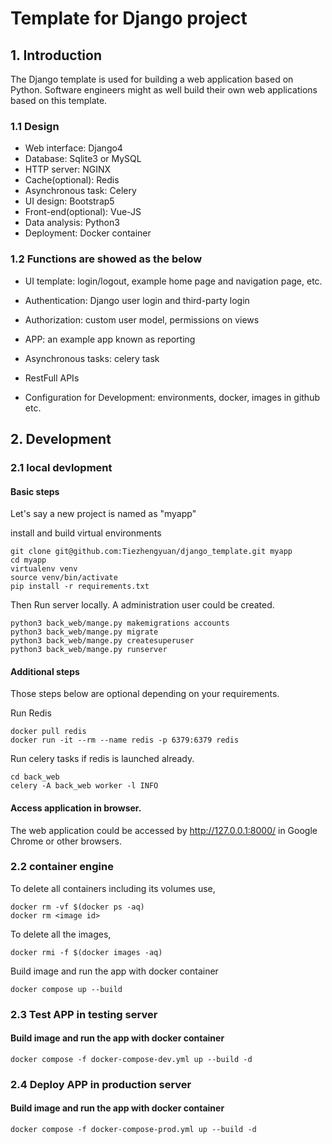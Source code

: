 # Template for Django project



## 1. Introduction
The Django template is used for building a web application based on Python.
Software engineers might as well build their own web applications based on this template.

### 1.1 Design

- Web interface: Django4 
- Database: Sqlite3 or MySQL
- HTTP server: NGINX
- Cache(optional): Redis
- Asynchronous task: Celery
- UI design: Bootstrap5
- Front-end(optional): Vue-JS 
- Data analysis: Python3
- Deployment: Docker container

### 1.2 Functions are showed as the below
- UI template: login/logout, example home page and navigation page, etc. 

- Authentication: Django user login and third-party login
- Authorization: custom user model, permissions on views
- APP: an example app known as reporting
- Asynchronous tasks: celery task
- RestFull APIs
- Configuration for Development:  environments, docker, images in github etc.

## 2. Development

### 2.1 local devlopment 

#### Basic steps
Let's say a new project is named as "myapp"

install and build virtual environments
```
git clone git@github.com:Tiezhengyuan/django_template.git myapp
cd myapp
virtualenv venv
source venv/bin/activate
pip install -r requirements.txt
```

Then Run server locally. A administration user could be created.
```
python3 back_web/mange.py makemigrations accounts
python3 back_web/mange.py migrate
python3 back_web/mange.py createsuperuser
python3 back_web/mange.py runserver
```

#### Additional steps
Those steps below are optional depending on your requirements.

Run Redis
```
docker pull redis
docker run -it --rm --name redis -p 6379:6379 redis
```

Run celery tasks if redis is launched already.
```
cd back_web
celery -A back_web worker -l INFO
```

#### Access application in browser.

The web application could be accessed by http://127.0.0.1:8000/ in Google Chrome or other browsers.



### 2.2 container engine

To delete all containers including its volumes use,
```
docker rm -vf $(docker ps -aq)
docker rm <image id>
```

To delete all the images,
```
docker rmi -f $(docker images -aq)
```

Build image and run the app with docker container
```
docker compose up --build
```




### 2.3 Test APP in testing server

#### Build image and run the app with docker container
```
docker compose -f docker-compose-dev.yml up --build -d
```



### 2.4 Deploy APP in production server

#### Build image and run the app with docker container
```
docker compose -f docker-compose-prod.yml up --build -d
```
